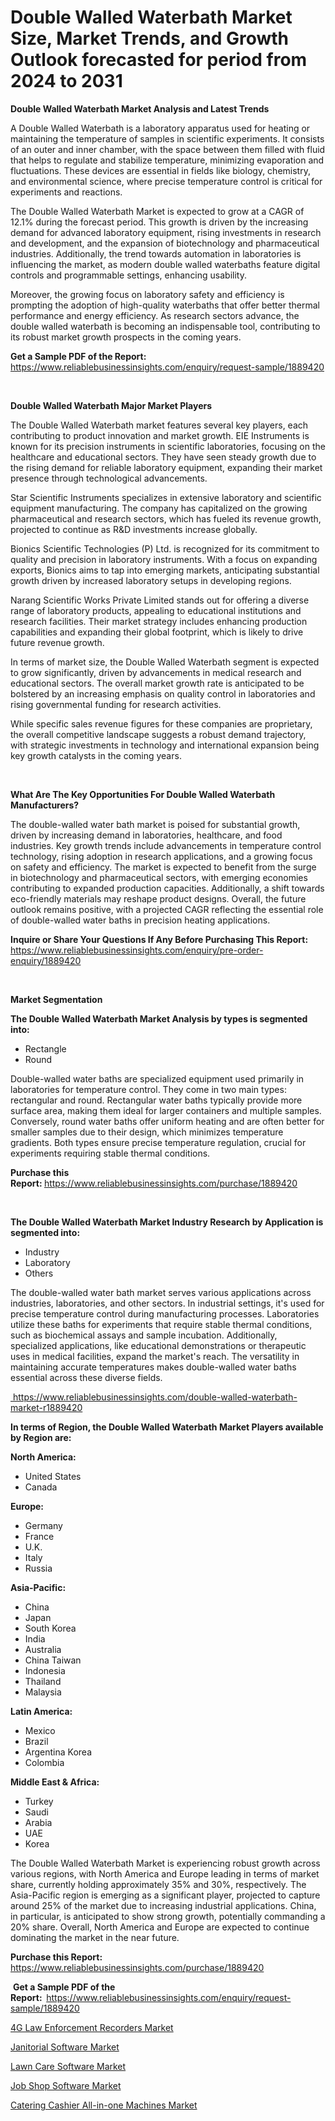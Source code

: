 <p><h1>Double Walled Waterbath Market Size, Market Trends, and Growth Outlook forecasted for period from 2024 to 2031</h1></p><p><strong>Double Walled Waterbath Market Analysis and Latest Trends</strong></p>
<p><p>A Double Walled Waterbath is a laboratory apparatus used for heating or maintaining the temperature of samples in scientific experiments. It consists of an outer and inner chamber, with the space between them filled with fluid that helps to regulate and stabilize temperature, minimizing evaporation and fluctuations. These devices are essential in fields like biology, chemistry, and environmental science, where precise temperature control is critical for experiments and reactions.</p><p>The Double Walled Waterbath Market is expected to grow at a CAGR of 12.1% during the forecast period. This growth is driven by the increasing demand for advanced laboratory equipment, rising investments in research and development, and the expansion of biotechnology and pharmaceutical industries. Additionally, the trend towards automation in laboratories is influencing the market, as modern double walled waterbaths feature digital controls and programmable settings, enhancing usability. </p><p>Moreover, the growing focus on laboratory safety and efficiency is prompting the adoption of high-quality waterbaths that offer better thermal performance and energy efficiency. As research sectors advance, the double walled waterbath is becoming an indispensable tool, contributing to its robust market growth prospects in the coming years.</p></p>
<p><strong>Get a Sample PDF of the Report:&nbsp;</strong> <a href="https://www.reliablebusinessinsights.com/enquiry/request-sample/1889420?utm_campaign=1113&utm_medium=2&utm_source=Github&utm_content=ia&utm_term=24102024&utm_id=double-walled-waterbath">https://www.reliablebusinessinsights.com/enquiry/request-sample/1889420</a></p>
<p>&nbsp;</p>
<p><strong>Double Walled Waterbath Major Market Players</strong></p>
<p><p>The Double Walled Waterbath market features several key players, each contributing to product innovation and market growth. EIE Instruments is known for its precision instruments in scientific laboratories, focusing on the healthcare and educational sectors. They have seen steady growth due to the rising demand for reliable laboratory equipment, expanding their market presence through technological advancements.</p><p>Star Scientific Instruments specializes in extensive laboratory and scientific equipment manufacturing. The company has capitalized on the growing pharmaceutical and research sectors, which has fueled its revenue growth, projected to continue as R&D investments increase globally.</p><p>Bionics Scientific Technologies (P) Ltd. is recognized for its commitment to quality and precision in laboratory instruments. With a focus on expanding exports, Bionics aims to tap into emerging markets, anticipating substantial growth driven by increased laboratory setups in developing regions.</p><p>Narang Scientific Works Private Limited stands out for offering a diverse range of laboratory products, appealing to educational institutions and research facilities. Their market strategy includes enhancing production capabilities and expanding their global footprint, which is likely to drive future revenue growth.</p><p>In terms of market size, the Double Walled Waterbath segment is expected to grow significantly, driven by advancements in medical research and educational sectors. The overall market growth rate is anticipated to be bolstered by an increasing emphasis on quality control in laboratories and rising governmental funding for research activities.</p><p>While specific sales revenue figures for these companies are proprietary, the overall competitive landscape suggests a robust demand trajectory, with strategic investments in technology and international expansion being key growth catalysts in the coming years.</p></p>
<p>&nbsp;</p>
<p><strong>What Are The Key Opportunities For Double Walled Waterbath Manufacturers?</strong></p>
<p><p>The double-walled water bath market is poised for substantial growth, driven by increasing demand in laboratories, healthcare, and food industries. Key growth trends include advancements in temperature control technology, rising adoption in research applications, and a growing focus on safety and efficiency. The market is expected to benefit from the surge in biotechnology and pharmaceutical sectors, with emerging economies contributing to expanded production capacities. Additionally, a shift towards eco-friendly materials may reshape product designs. Overall, the future outlook remains positive, with a projected CAGR reflecting the essential role of double-walled water baths in precision heating applications.</p></p>
<p><strong>Inquire or Share Your Questions If Any Before Purchasing This Report:</strong> <a href="https://www.reliablebusinessinsights.com/enquiry/pre-order-enquiry/1889420?utm_campaign=1113&utm_medium=2&utm_source=Github&utm_content=ia&utm_term=24102024&utm_id=double-walled-waterbath">https://www.reliablebusinessinsights.com/enquiry/pre-order-enquiry/1889420</a></p>
<p>&nbsp;</p>
<p><strong>Market Segmentation</strong></p>
<p><strong>The Double Walled Waterbath Market Analysis by types is segmented into:</strong></p>
<p><ul><li>Rectangle</li><li>Round</li></ul></p>
<p><p>Double-walled water baths are specialized equipment used primarily in laboratories for temperature control. They come in two main types: rectangular and round. Rectangular water baths typically provide more surface area, making them ideal for larger containers and multiple samples. Conversely, round water baths offer uniform heating and are often better for smaller samples due to their design, which minimizes temperature gradients. Both types ensure precise temperature regulation, crucial for experiments requiring stable thermal conditions.</p></p>
<p><strong>Purchase this Report:&nbsp;</strong><a href="https://www.reliablebusinessinsights.com/purchase/1889420?utm_campaign=1113&utm_medium=2&utm_source=Github&utm_content=ia&utm_term=24102024&utm_id=double-walled-waterbath">https://www.reliablebusinessinsights.com/purchase/1889420</a></p>
<p>&nbsp;</p>
<p><strong>The Double Walled Waterbath Market Industry Research by Application is segmented into:</strong></p>
<p><ul><li>Industry</li><li>Laboratory</li><li>Others</li></ul></p>
<p><p>The double-walled water bath market serves various applications across industries, laboratories, and other sectors. In industrial settings, it's used for precise temperature control during manufacturing processes. Laboratories utilize these baths for experiments that require stable thermal conditions, such as biochemical assays and sample incubation. Additionally, specialized applications, like educational demonstrations or therapeutic uses in medical facilities, expand the market's reach. The versatility in maintaining accurate temperatures makes double-walled water baths essential across these diverse fields.</p></p>
<p><a href="https://www.reliablebusinessinsights.com/double-walled-waterbath-market-r1889420?utm_campaign=1113&utm_medium=2&utm_source=Github&utm_content=ia&utm_term=24102024&utm_id=double-walled-waterbath">&nbsp;https://www.reliablebusinessinsights.com/double-walled-waterbath-market-r1889420</a></p>
<p><strong>In terms of Region, the Double Walled Waterbath Market Players available by Region are:</strong></p>
<p>
    <p> <strong> North America: </strong>
        <ul>
            <li>United States</li>
            <li>Canada</li>
        </ul>
        </p> 
    <p> <strong> Europe: </strong>
        <ul>
            <li>Germany</li>
            <li>France</li>
            <li>U.K.</li>
            <li>Italy</li>
            <li>Russia</li>
        </ul>
        </p> 
    <p> <strong> Asia-Pacific: </strong>
        <ul>
            <li>China</li>
            <li>Japan</li>
            <li>South Korea</li>
            <li>India</li>
            <li>Australia</li>
            <li>China Taiwan</li>
            <li>Indonesia</li>
            <li>Thailand</li>
            <li>Malaysia</li>
        </ul>
        </p> 
    <p> <strong> Latin America: </strong>
        <ul>
            <li>Mexico</li>
            <li>Brazil</li>
            <li>Argentina Korea</li>
            <li>Colombia</li>
        </ul>
        </p> 
    <p> <strong> Middle East & Africa: </strong>
        <ul>
            <li>Turkey</li>
            <li>Saudi</li>
            <li>Arabia</li>
            <li>UAE</li>
            <li>Korea</li>
        </ul>
    </p>
    </p>
<p><p>The Double Walled Waterbath Market is experiencing robust growth across various regions, with North America and Europe leading in terms of market share, currently holding approximately 35% and 30%, respectively. The Asia-Pacific region is emerging as a significant player, projected to capture around 25% of the market due to increasing industrial applications. China, in particular, is anticipated to show strong growth, potentially commanding a 20% share. Overall, North America and Europe are expected to continue dominating the market in the near future.</p></p>
<p><strong>Purchase this Report: </strong><a href="https://www.reliablebusinessinsights.com/purchase/1889420?utm_campaign=1113&utm_medium=2&utm_source=Github&utm_content=ia&utm_term=24102024&utm_id=double-walled-waterbath">https://www.reliablebusinessinsights.com/purchase/1889420</a></p>
<p>&nbsp;<strong>Get a Sample PDF of the Report:&nbsp;&nbsp;</strong><a href="https://www.reliablebusinessinsights.com/enquiry/request-sample/1889420?utm_campaign=1113&utm_medium=2&utm_source=Github&utm_content=ia&utm_term=24102024&utm_id=double-walled-waterbath">https://www.reliablebusinessinsights.com/enquiry/request-sample/1889420</a></p>
<p><strong></strong></p>
<p><p><a href="https://github.com/lavenaz9fufin/Market-Research-Report-List-1/blob/main/4g-law-enforcement-recorders-market.md?utm_campaign=1113&utm_medium=2&utm_source=Github&utm_content=ia&utm_term=24102024&utm_id=double-walled-waterbath">4G Law Enforcement Recorders Market</a></p><p><a href="https://www.linkedin.com/pulse/janitorial-software-market-size-growth-trends-statistics-sic0e?utm_campaign=1113&utm_medium=2&utm_source=Github&utm_content=ia&utm_term=24102024&utm_id=double-walled-waterbath">Janitorial Software Market</a></p><p><a href="https://www.linkedin.com/pulse/lawn-care-software-market-size-share-analysis-growth-zf22e?utm_campaign=1113&utm_medium=2&utm_source=Github&utm_content=ia&utm_term=24102024&utm_id=double-walled-waterbath">Lawn Care Software Market</a></p><p><a href="https://www.linkedin.com/pulse/charting-future-comprehensive-analysis-global-job-shop-rgxwe?utm_campaign=1113&utm_medium=2&utm_source=Github&utm_content=ia&utm_term=24102024&utm_id=double-walled-waterbath">Job Shop Software Market</a></p><p><a href="https://github.com/tewellnudorennk/Market-Research-Report-List-1/blob/main/catering-cashier-all-in-one-machines-market.md?utm_campaign=1113&utm_medium=2&utm_source=Github&utm_content=ia&utm_term=24102024&utm_id=double-walled-waterbath">Catering Cashier All-in-one Machines Market</a></p></p>